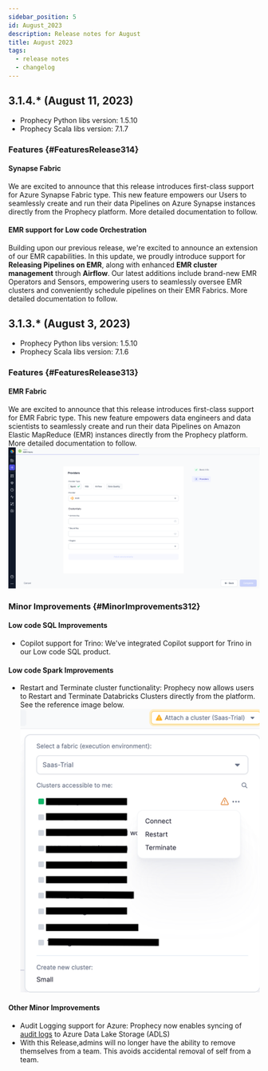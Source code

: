```yaml
---
sidebar_position: 5
id: August_2023
description: Release notes for August
title: August 2023
tags:
  - release notes
  - changelog
---
```


## 3.1.4.\* (August 11, 2023)

- Prophecy Python libs version: 1.5.10
- Prophecy Scala libs version: 7.1.7

### Features {#FeaturesRelease314}

#### Synapse Fabric

We are excited to announce that this release introduces first-class support for Azure Synapse Fabric type.
This new feature empowers our Users to seamlessly create and run their data Pipelines on Azure Synapse instances directly from the Prophecy platform.
More detailed documentation to follow.

#### EMR support for Low code Orchestration

Building upon our previous release, we're excited to announce an extension of our EMR capabilities. In this update, we proudly introduce support for **Releasing Pipelines on EMR**, along with enhanced **EMR cluster management** through **Airflow**. Our latest additions include brand-new EMR Operators and Sensors, empowering users to seamlessly oversee EMR clusters and conveniently schedule pipelines on their EMR Fabrics.
More detailed documentation to follow.

## 3.1.3.\* (August 3, 2023)

- Prophecy Python libs version: 1.5.10
- Prophecy Scala libs version: 7.1.6

### Features {#FeaturesRelease313}

#### EMR Fabric

We are excited to announce that this release introduces first-class support for EMR Fabric type.
This new feature empowers data engineers and data scientists to seamlessly create and run their data Pipelines on Amazon Elastic MapReduce (EMR) instances directly from the Prophecy platform.
More detailed documentation to follow.
![EMRFabric.png](img/EMRFabric.png)

### Minor Improvements {#MinorImprovements312}

#### Low code SQL Improvements

- Copilot support for Trino: We've integrated Copilot support for Trino in our Low code SQL product.

#### Low code Spark Improvements

- Restart and Terminate cluster functionality: Prophecy now allows users to Restart and Terminate Databricks Clusters directly from the platform. See the reference image below.
  ![cluster_restart_terminate.png](img/cluster_restart_terminate.png)

#### Other Minor Improvements

- Audit Logging support for Azure: Prophecy now enables syncing of [audit logs](/docs/metadata/configure-audit-logging.md) to Azure Data Lake Storage (ADLS)
- With this Release,admins will no longer have the ability to remove themselves from a team. This avoids accidental removal of self from a team.
